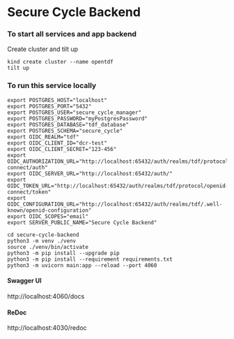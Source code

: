 # Secure Cycle Backend

### To start all services and app backend
Create cluster and tilt up
```shell
kind create cluster --name opentdf
tilt up
```

### To run this service locally
```shell
export POSTGRES_HOST="localhost"
export POSTGRES_PORT="5432"
export POSTGRES_USER="secure_cycle_manager"
export POSTGRES_PASSWORD="myPostgresPassword"
export POSTGRES_DATABASE="tdf_database"
export POSTGRES_SCHEMA="secure_cycle"
export OIDC_REALM="tdf"
export OIDC_CLIENT_ID="dcr-test"
export OIDC_CLIENT_SECRET="123-456"
export OIDC_AUTHORIZATION_URL="http://localhost:65432/auth/realms/tdf/protocol/openid-connect/auth"
export OIDC_SERVER_URL="http://localhost:65432/auth/"
export OIDC_TOKEN_URL="http://localhost:65432/auth/realms/tdf/protocol/openid-connect/token"
export OIDC_CONFIGURATION_URL="http://localhost:65432/auth/realms/tdf/.well-known/openid-configuration"
export OIDC_SCOPES="email"
export SERVER_PUBLIC_NAME="Secure Cycle Backend"
```
```shell
cd secure-cycle-backend
python3 -m venv ./venv
source ./venv/bin/activate
python3 -m pip install --upgrade pip
python3 -m pip install --requirement requirements.txt
python3 -m uvicorn main:app --reload --port 4060
```

#### Swagger UI
http://localhost:4060/docs

#### ReDoc
http://localhost:4030/redoc